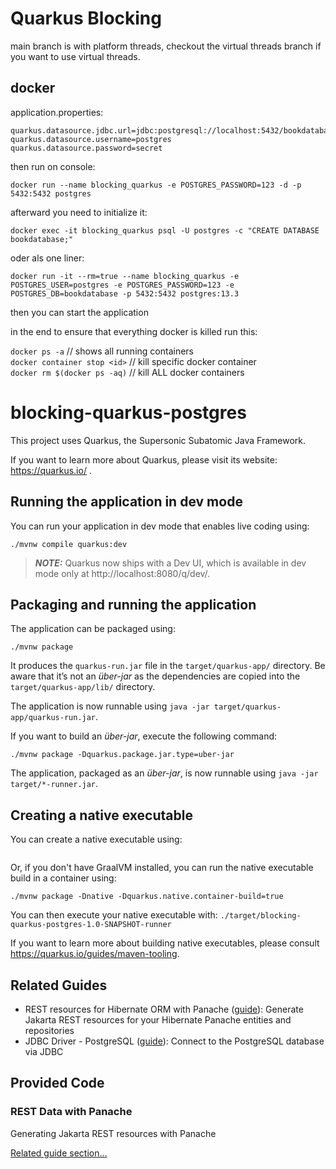 # Quarkus Blocking

main branch is with platform threads, checkout the virtual threads branch if you want to use virtual threads.

## docker
application.properties:
```
quarkus.datasource.jdbc.url=jdbc:postgresql://localhost:5432/bookdatabase
quarkus.datasource.username=postgres
quarkus.datasource.password=secret
```

then run on console:
```
docker run --name blocking_quarkus -e POSTGRES_PASSWORD=123 -d -p 5432:5432 postgres
```
afterward you need to initialize it:
```
docker exec -it blocking_quarkus psql -U postgres -c "CREATE DATABASE bookdatabase;"
```
oder als one liner:
```
docker run -it --rm=true --name blocking_quarkus -e POSTGRES_USER=postgres -e POSTGRES_PASSWORD=123 -e POSTGRES_DB=bookdatabase -p 5432:5432 postgres:13.3
```


then you can start the application

in the end to ensure that everything docker is killed run this:

`docker ps -a` // shows all running containers  
`docker container stop <id>` // kill specific docker container   
`docker rm $(docker ps -aq)`  // kill ALL docker containers


# blocking-quarkus-postgres

This project uses Quarkus, the Supersonic Subatomic Java Framework.

If you want to learn more about Quarkus, please visit its website: https://quarkus.io/ .

## Running the application in dev mode

You can run your application in dev mode that enables live coding using:

```shell script
./mvnw compile quarkus:dev
```

> **_NOTE:_**  Quarkus now ships with a Dev UI, which is available in dev mode only at http://localhost:8080/q/dev/.

## Packaging and running the application

The application can be packaged using:

```shell script
./mvnw package
```

It produces the `quarkus-run.jar` file in the `target/quarkus-app/` directory.
Be aware that it’s not an _über-jar_ as the dependencies are copied into the `target/quarkus-app/lib/` directory.

The application is now runnable using `java -jar target/quarkus-app/quarkus-run.jar`.

If you want to build an _über-jar_, execute the following command:

```shell script
./mvnw package -Dquarkus.package.jar.type=uber-jar
```

The application, packaged as an _über-jar_, is now runnable using `java -jar target/*-runner.jar`.

## Creating a native executable

You can create a native executable using:

```shell script

```

Or, if you don't have GraalVM installed, you can run the native executable build in a container using:

```shell script
./mvnw package -Dnative -Dquarkus.native.container-build=true
```

You can then execute your native executable with: `./target/blocking-quarkus-postgres-1.0-SNAPSHOT-runner`

If you want to learn more about building native executables, please consult https://quarkus.io/guides/maven-tooling.

## Related Guides

- REST resources for Hibernate ORM with Panache ([guide](https://quarkus.io/guides/rest-data-panache)): Generate Jakarta
  REST resources for your Hibernate Panache entities and repositories
- JDBC Driver - PostgreSQL ([guide](https://quarkus.io/guides/datasource)): Connect to the PostgreSQL database via JDBC

## Provided Code

### REST Data with Panache

Generating Jakarta REST resources with Panache

[Related guide section...](https://quarkus.io/guides/rest-data-panache)
